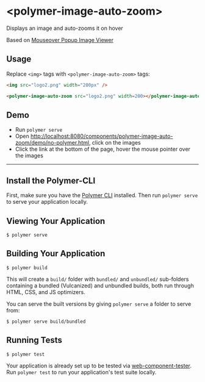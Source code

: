 # \<polymer-image-auto-zoom\>

Displays an image and auto-zooms it on hover

Based on [Mouseover Popup Image Viewer](http://w9p.co/userscripts/mpiv/)

## Usage

Replace `<img>` tags with `<polymer-image-auto-zoom>` tags:
```html
<img src="logo2.png" width="200px" />
```
```html
<polymer-image-auto-zoom src="logo2.png" width=200></polymer-image-auto-zoom>
```

## Demo

- Run `polymer serve`
- Open <http://localhost:8080/components/polymer-image-auto-zoom/demo/no-polymer.html>, click on the images
- Click the link at the bottom of the page, hover the mouse pointer over the images

--------------------------------------------

## Install the Polymer-CLI

First, make sure you have the [Polymer CLI](https://www.npmjs.com/package/polymer-cli) installed. Then run `polymer serve` to serve your application locally.

## Viewing Your Application

```
$ polymer serve
```

## Building Your Application

```
$ polymer build
```

This will create a `build/` folder with `bundled/` and `unbundled/` sub-folders
containing a bundled (Vulcanized) and unbundled builds, both run through HTML,
CSS, and JS optimizers.

You can serve the built versions by giving `polymer serve` a folder to serve
from:

```
$ polymer serve build/bundled
```

## Running Tests

```
$ polymer test
```

Your application is already set up to be tested via [web-component-tester](https://github.com/Polymer/web-component-tester). Run `polymer test` to run your application's test suite locally.
